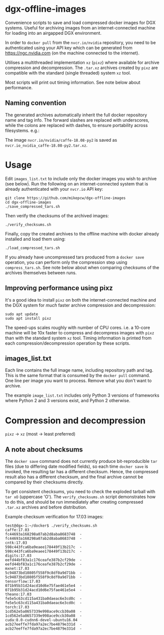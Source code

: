 # dgx-offline-images
Convenience scripts to save and load compressed docker images for DGX systems. Useful for archiving images from an internet-connected machine for loading into an airgapped DGX environment.

In order to `docker pull` from the `nvcr.io/nvidia` repository, you need to be authenticated using your API key which can be generated from https://ngc.nvidia.com (on the machine connected to the internet).

Utilises a multithreaded implementation `xz` (`pixz`) where available for archive compression and decompression. The `.tar.xz` archives created by `pixz` are compatible with the standard (single threaded) system `xz` tool.

Most scripts will print out timing information. See note below about performance.

## Naming convention
The generated archives automatically inherit the full docker repository name and tag info. The forward slashes are replaced with underscores, while the colons are replaced with dashes, to ensure portability across filesystems. e.g.:

The image `nvcr.io/nvidia/caffe-18.08-py2` is saved as `nvcr.io_nvidia_caffe-18.08-py2.tar.xz`.

# Usage
Edit `images_list.txt` to include only the docker images you wish to archive (see below).
Run the following on an internet-connected system that is already authenticated with your `nvcr.io` API key:
```
git clone https://github.com/mikepcw/dgx-offline-images
cd dgx-offline-images
./save_compressed_tars.sh
```
Then verify the checksums of the archived images:
```
./verify_checksums.sh
```
Finally, copy the created archives to the offline machine with docker already installed and load them using:
```
./load_compressed_tars.sh
```

If you already have uncompressed tars produced from a `docker save` operation, you can perform only the compression step using `compress_tars.sh`. See note below about when comparing checksums of the archives themselves between runs.

## Improving performance using pixz
It's a good idea to install `pixz` on both the internet-connected machine and the DGX system for *much* faster archive compression and decompression:
```
sudo apt update
sudo apt install pixz
```
The speed-ups scales roughly with number of CPU cores. i.e. a 10-core machine will be 10x faster to compress and decompress images with `pixz` than with the standard system `xz` tool.
Timing information is printed from each compression/decompression operation by these scripts.

## images\_list.txt
Each line contains the full image name, including repository path and tag. This is the same format that is consumed by the `docker pull` command. 
One line per image you want to process. Remove what you don't want to archive.

The example `image_list.txt` includes only Python 3 versions of frameworks where Python 2 and 3 versions exist, and Python 2 otherwise.

# Compression and decompression
`pixz` -> `xz` (most -> least preferred)

## A note about checksums
The `docker save` command does not currently produce bit-reproducible `tar` files (due to differing date modified fields), so each time `docker save` is invoked, the resulting tar has a different checksum. Hence, the compressed result also has a different checksum, and the final archive cannot be compared by their checksums directly.

To get consistent checksums, you need to check the exploded tarball with `tar xO` (uppercase 'O').
The `verify_checksums.sh` script demonstrates how to do this, and should be run immediately after creating compressed `.tar.xz` archives and before distribution.

Example checksum verification for 17.03 images:
```
test@dgx-1:~/docker$ ./verify_checksums.sh
caffe:17.03
fc44693a168298a07ab2d8aba8683748  -
fc44693a168298a07ab2d8aba8683748  -
cntk:17.03
598c443fca6ba9eaee178449f13b217c  -
598c443fca6ba9eaee178449f13b217c  -
digits:17.03
eefd44bf83a1c176ceafe387b2cf29de  -
eefd44bf83a1c176ceafe387b2cf29de  -
mxnet:17.03
5c94873bd10805f558f9c8df0a9d71bb  -
5c94873bd10805f558f9c8df0a9d71bb  -
tensorflow:17.03
071b95b31d24acd10d6e75fae461e5e4  -
071b95b31d24acd10d6e75fae461e5e4  -
theano:17.03
fe5e5c63cd115a431ba0daeac6e3cd0c  -
fe5e5c63cd115a431ba0daeac6e3cd0c  -
torch:17.03
1cd562e5a8657339e998ace9ccb30a08  -
1cd562e5a8657339e998ace9ccb30a08  -
cuda:8.0-cudnn6-devel-ubuntu16.04
acb27eeffe7fda97a2ec7be4879e331d  -
acb27eeffe7fda97a2ec7be4879e331d  -
```
